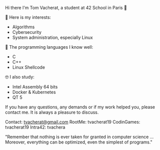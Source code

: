 Hi there I'm Tom Vacherat, a student at 42 School in Paris 👋

🧐 Here is my interests:
- Algorithms
- Cybersecurity
- System administration, especially Linux

🧠 The programming languages I know well:
- C
- C++
- Linux Shellcode

🤓 I also study:
- Intel Assembly 64 bits
- Docker & Kubernetes
- QT 5

If you have any questions, any demands or if my work helped you, please contact me.
It is always a pleasure to discuss.

Contact: tvacherat@gmail.com
RootMe: tvacherat19
CodinGames: tvacherat19
Intra42: tvachera

"Remember that nothing is ever taken for granted in computer science ... Moreover, everything can be optimized, even the simplest of programs."
